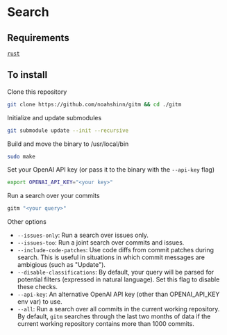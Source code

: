 # Search

## Requirements

[`rust`](https://www.rust-lang.org/tools/install)

## To install

Clone this repository

```bash
git clone https://github.com/noahshinn/gitm && cd ./gitm
```

Initialize and update submodules

```bash
git submodule update --init --recursive
```

Build and move the binary to /usr/local/bin

```bash
sudo make
```

Set your OpenAI API key (or pass it to the binary with the `--api-key` flag)

```bash
export OPENAI_API_KEY="<your key>"
```

Run a search over your commits

```bash
gitm "<your query>"
```

Other options

- `--issues-only`: Run a search over issues only.
- `--issues-too`: Run a joint search over commits and issues.
- `--include-code-patches`: Use code diffs from commit patches during search. This is useful in situations in which commit messages are ambigious (such as "Update").
- `--disable-classifications`: By default, your query will be parsed for potential filters (expressed in natural language). Set this flag to disable these checks.
- `--api-key`: An alternative OpenAI API key (other than OPENAI_API_KEY env var) to use.
- `--all`: Run a search over all commits in the current working repository. By default, `gitm` searches through the last two months of data if the current working repository contains more than 1000 commits.
